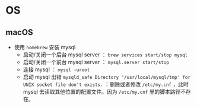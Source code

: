 # OS

## macOS

- 使用 `homebrew` 安装 mysql
    - 启动/关闭一个后台 mysql server ： `brew services start/stop mysql`
    - 启动/关闭一个前台 mysql server ： `mysql.server start/stop`
    - 连接 mysql ： `mysql -uroot`
    - 启动 mysql 出错 `mysqld_safe Directory '/usr/local/mysql/tmp' for UNIX socket file don't exists.` ：删除或者修改 `/etc/my.cnf` ，此时 mysql 去读取其他位置的配置文件。因为 `/etc/my.cnf` 里的脚本路径不存在。